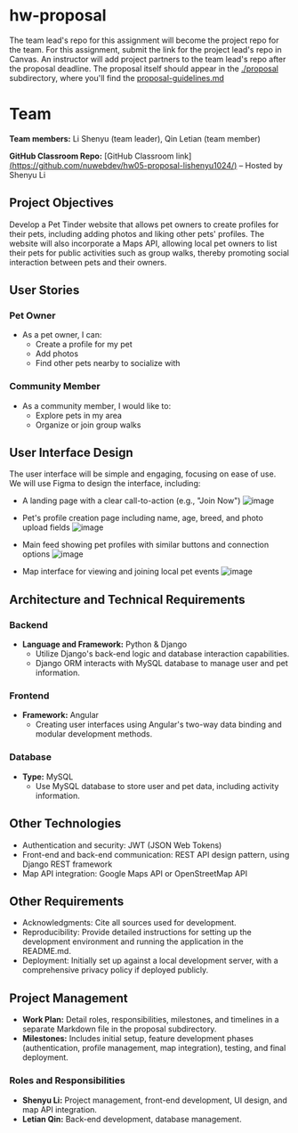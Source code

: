# hw-proposal

The team lead's repo for this assignment will become the project repo for the team.
For this assignment, submit the link for the project lead's repo in Canvas.
An instructor will add project partners to the team lead's repo after the proposal deadline.
The proposal itself should appear in the [./proposal](proposal) subdirectory, 
where you'll find the [proposal-guidelines.md](proposal/proposal-guidelines.md) 

# Team

**Team members:** Li Shenyu (team leader), Qin Letian (team member)

**GitHub Classroom Repo:** [GitHub Classroom link][(https://github.com/nuwebdev/hw05-proposal-lishenyu1024/)](URL) – Hosted by Shenyu Li

## Project Objectives

Develop a Pet Tinder website that allows pet owners to create profiles for their pets, including adding photos and liking other pets' profiles. The website will also incorporate a Maps API, allowing local pet owners to list their pets for public activities such as group walks, thereby promoting social interaction between pets and their owners.

## User Stories

### Pet Owner
- As a pet owner, I can:
  - Create a profile for my pet
  - Add photos
  - Find other pets nearby to socialize with

### Community Member
- As a community member, I would like to:
  - Explore pets in my area
  - Organize or join group walks

## User Interface Design

The user interface will be simple and engaging, focusing on ease of use. We will use Figma to design the interface, including:

- A landing page with a clear call-to-action (e.g., "Join Now")
![image](https://github.com/nuwebdev/hw05-proposal-lishenyu1024/assets/156556647/8a9a801a-5336-4575-bd94-4ae1f008a105)

- Pet's profile creation page including name, age, breed, and photo upload fields
  ![image](https://github.com/nuwebdev/hw05-proposal-lishenyu1024/assets/156556647/264e356b-2f8b-4239-81c2-917891754824)
  
- Main feed showing pet profiles with similar buttons and connection options
  ![image](https://github.com/nuwebdev/hw05-proposal-lishenyu1024/assets/156556647/3d3bf7ed-9a27-4a52-95ca-913832b97706)

- Map interface for viewing and joining local pet events
![image](https://github.com/nuwebdev/hw05-proposal-lishenyu1024/assets/156556647/4227c3c2-d0fe-4627-8304-265f963375b3)

## Architecture and Technical Requirements

### Backend
- **Language and Framework:** Python & Django
  - Utilize Django's back-end logic and database interaction capabilities.
  - Django ORM interacts with MySQL database to manage user and pet information.

### Frontend
- **Framework:** Angular
  - Creating user interfaces using Angular's two-way data binding and modular development methods.

### Database
- **Type:** MySQL
  - Use MySQL database to store user and pet data, including activity information.

## Other Technologies

- Authentication and security: JWT (JSON Web Tokens)
- Front-end and back-end communication: REST API design pattern, using Django REST framework
- Map API integration: Google Maps API or OpenStreetMap API

## Other Requirements

- Acknowledgments: Cite all sources used for development.
- Reproducibility: Provide detailed instructions for setting up the development environment and running the application in the README.md.
- Deployment: Initially set up against a local development server, with a comprehensive privacy policy if deployed publicly.

## Project Management

- **Work Plan:** Detail roles, responsibilities, milestones, and timelines in a separate Markdown file in the proposal subdirectory.
- **Milestones:** Includes initial setup, feature development phases (authentication, profile management, map integration), testing, and final deployment.

### Roles and Responsibilities

- **Shenyu Li:** Project management, front-end development, UI design, and map API integration.
- **Letian Qin:** Back-end development, database management.

